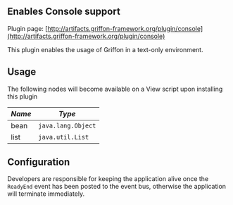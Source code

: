 
Enables Console support
------------------------

Plugin page: [http://artifacts.griffon-framework.org/plugin/console](http://artifacts.griffon-framework.org/plugin/console)

This plugin enables the usage of Griffon in a text-only environment.

Usage
-----

The following nodes will become available on a View script upon installing this plugin

| *Name* | *Type*             |
| ------ | ------------------ |
| bean   | `java.lang.Object` |
| list   | `java.util.List`   |

Configuration
-------------

Developers are responsible for keeping the application alive once the `ReadyEnd` event
has been posted to the event bus, otherwise the application will terminate immediately.